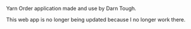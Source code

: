 Yarn Order application made and use by Darn Tough.

This web app is no longer being updated because I no longer work there.
